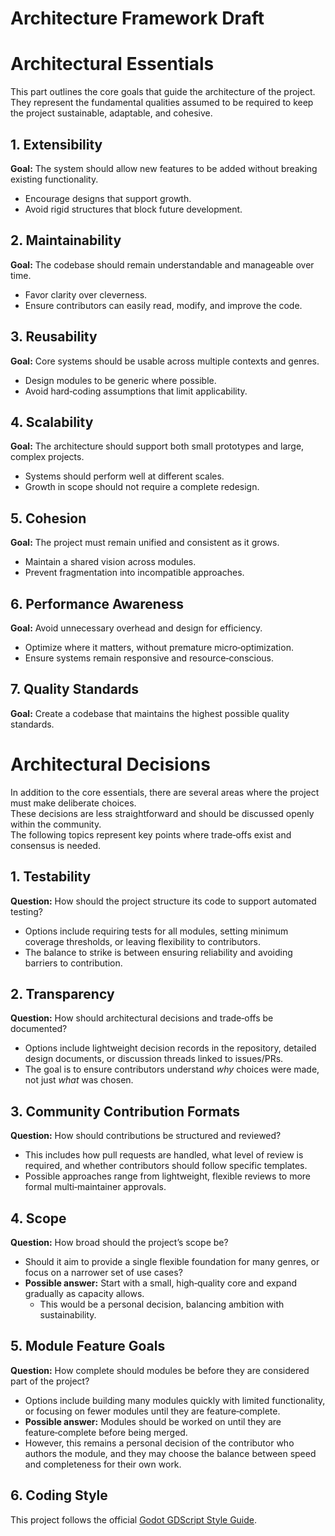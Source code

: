 # Architecture Framework Draft
# Architectural Essentials

This part outlines the core goals that guide the architecture of the project.  
They represent the fundamental qualities assumed to be required to keep the project sustainable, adaptable, and cohesive.

## 1. Extensibility
**Goal:** The system should allow new features to be added without breaking existing functionality.  
- Encourage designs that support growth.  
- Avoid rigid structures that block future development.  

## 2. Maintainability
**Goal:** The codebase should remain understandable and manageable over time.  
- Favor clarity over cleverness.  
- Ensure contributors can easily read, modify, and improve the code.  

## 3. Reusability
**Goal:** Core systems should be usable across multiple contexts and genres.  
- Design modules to be generic where possible.  
- Avoid hard‑coding assumptions that limit applicability.  

## 4. Scalability
**Goal:** The architecture should support both small prototypes and large, complex projects.  
- Systems should perform well at different scales.  
- Growth in scope should not require a complete redesign.  

## 5. Cohesion
**Goal:** The project must remain unified and consistent as it grows.  
- Maintain a shared vision across modules.  
- Prevent fragmentation into incompatible approaches.  

## 6. Performance Awareness
**Goal:** Avoid unnecessary overhead and design for efficiency.  
- Optimize where it matters, without premature micro‑optimization.  
- Ensure systems remain responsive and resource‑conscious.  

## 7. Quality Standards
**Goal:** Create a codebase that maintains the highest possible quality standards.  

# Architectural Decisions

In addition to the core essentials, there are several areas where the project must make deliberate choices.  
These decisions are less straightforward and should be discussed openly within the community.  
The following topics represent key points where trade‑offs exist and consensus is needed.

## 1. Testability
**Question:** How should the project structure its code to support automated testing?  
- Options include requiring tests for all modules, setting minimum coverage thresholds, or leaving flexibility to contributors.  
- The balance to strike is between ensuring reliability and avoiding barriers to contribution.

## 2. Transparency
**Question:** How should architectural decisions and trade‑offs be documented?  
- Options include lightweight decision records in the repository, detailed design documents, or discussion threads linked to issues/PRs.  
- The goal is to ensure contributors understand *why* choices were made, not just *what* was chosen.

## 3. Community Contribution Formats
**Question:** How should contributions be structured and reviewed?  
- This includes how pull requests are handled, what level of review is required, and whether contributors should follow specific templates.  
- Possible approaches range from lightweight, flexible reviews to more formal multi‑maintainer approvals.

## 4. Scope
**Question:** How broad should the project’s scope be?  
- Should it aim to provide a single flexible foundation for many genres, or focus on a narrower set of use cases?  
- **Possible answer:** Start with a small, high‑quality core and expand gradually as capacity allows.  
  - This would be a personal decision, balancing ambition with sustainability.

## 5. Module Feature Goals
**Question:** How complete should modules be before they are considered part of the project?  
- Options include building many modules quickly with limited functionality, or focusing on fewer modules until they are feature‑complete.  
- **Possible answer:** Modules should be worked on until they are feature‑complete before being merged.  
- However, this remains a personal decision of the contributor who authors the module, and they may choose the balance between speed and completeness for their own work.

## 6. Coding Style

This project follows the official [Godot GDScript Style Guide](https://docs.godotengine.org/en/stable/tutorials/scripting/gdscript/gdscript_styleguide.html).
